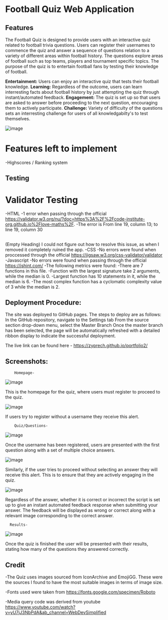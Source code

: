# Football Quiz Web Application

## Features
The Football Quiz is designed to provide users with an interactive quiz related to football trivia questions. Users can register their usernames to commence the quiz and answer a sequence of questions relation to a variety of different areas within football history. The questions explore areas of football such as top teams, players and tournament specific topics. The purpose of the quiz is to entertain football fans by testing their knowledge of football. 

**Entertainment:** Users can enjoy an interactive quiz that tests their football knowledge. 
**Learning:** Regardless of the outcome, users can learn interresting facts about football history by just attempting the quiz through instant/automated feedback.
**Engagement:** The quiz is set up so that users are asked to answer before proceeding to the next question, encouraging them to actively participate.
**Challenge:** Variety of difficulty of the questions sets an interresting challenge for users of all knowledgabilty's to test themselves.

![image](https://github.com/zyprech/portfolio2/assets/161986102/54d05631-ab33-418f-82e5-b2857f148364)


# Features left to implement

-Highscores / Ranking system


## Testing

# Validator Testing

-HTML
      -1 error when passing through the official https://validator.w3.org/nu/?doc=https%3A%2F%2Fcode-institute-org.github.io%2Flove-maths%2F.
      -The error is From line 19, column 13; to line 19, column 30
          <h2 id="question"></h2> (Empty Heading) I could not figure out how to resolve this issue, as when I removed it completely ruined the app.
-CSS
      -No errors were found when proccessed through the official https://jigsaw.w3.org/css-validator/validator
-Javascript
      -No errors were found when passing through the official https://jshint.com/
      -The following metrics were found:
      -There are 7 functions in this file.
      -Function with the largest signature take 2 arguments, while the median is 0.
      -Largest function has 10 statements in it, while the median is 6.
      -The most complex function has a cyclomatic complexity value of 3 while the median is 2.



## Deployment Procedure:

The site was deployed to GitHub pages. The steps to deploy are as follows:
In the GitHub repository, navigate to the Settings tab
From the source section drop-down menu, select the Master Branch
Once the master branch has been selected, the page will be automatically refreshed with a detailed ribbon display to indicate the successful deployment.

The live link can be found here - https://zyprech.github.io/portfolio2/

## Screenshots:

        Homepage-

![image](https://github.com/cultox/sahand2/assets/157257300/088792cd-2683-40dd-9d1a-5a2b38861206)

This is the homepage for the quiz, where users must register to proceed to the quiz.

![image](https://github.com/cultox/sahand2/assets/157257300/9f41a374-1906-4e33-b691-588b236a01d3)

If users try to register without a username they receive this alert.

        Quiz/Questions-

![image](https://github.com/cultox/sahand2/assets/157257300/233fa677-b70e-4c36-923a-4e805674a197)

Once the username has been registered, users are presented with the first question along with a set of multiple choice answers.

![image](https://github.com/cultox/sahand2/assets/157257300/2a6c2ab6-0b42-46f7-8dee-cae082edf9ae)

Similarly, if the user tries to proceed without selecting an answer they will receive this alert. This is to ensure that they are actively engaging in the quiz.

![image](https://github.com/cultox/sahand2/assets/157257300/77ad6005-9846-47b4-9f29-d9916016be9e)


Regardless of the answer, whether it is correct or incorrect the script is set up to give an instant automated feedback response when submitting your answer. The feedback will be displayed as wrong or correct along with a relevant image corresponding to the correct answer.


      Results-

![image](https://github.com/cultox/sahand2/assets/157257300/0640851f-1421-42bc-8444-376d29c363dc)

Once the quiz is finished the user will be presented with their results, stating how many of the questions they answered correctly.



## Credit

-The Quiz uses images sourced from IconArchive and EmojiGG. These were the sources I found to have the most suitable images in terms of image size.

-Fonts used were taken from https://fonts.google.com/specimen/Roboto

-Media query code was derived from youtube https://www.youtube.com/watch?v=yU7jJ3NbPdA&ab_channel=WebDevSimplified







